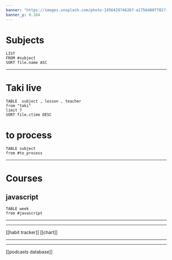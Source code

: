 ```yaml
---
banner: "https://images.unsplash.com/photo-1456428746267-a1756408f782?ixlib=rb-4.0.3&ixid=M3wxMjA3fDB8MHxwaG90by1wYWdlfHx8fGVufDB8fHx8fA%3D%3D&auto=format&fit=crop&w=1470&q=80"
banner_y: 0.184
---
```

# Subjects
```dataview
LIST 
FROM #subject 
SORT file.name ASC
```

---

# Taki live

```dataview
TABLE  subject , lesson , teacher 
from "taki"
limit 7
SORT file.ctime DESC
```
# to process
```dataview
TABLE subject
from #to_process
```
---

# Courses
## javascript
```dataview
TABLE week
from #javascript 
```
---








---

[[habit tracker]]
[[chart]]

----
----
[[podcasts database]]